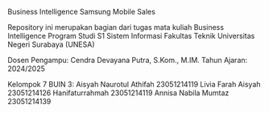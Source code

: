 Business Intelligence Samsung Mobile Sales

Repository ini merupakan bagian dari tugas mata kuliah Business Intelligence
Program Studi S1 Sistem Informasi
Fakultas Teknik Universitas Negeri Surabaya (UNESA)

Dosen Pengampu: Cendra Devayana Putra, S.Kom., M.IM. Tahun Ajaran: 2024/2025

Kelompok 7 BUIN 3: 
Aisyah Naurotul Athifah 23051214119 
Livia Farah Aisyah 23051214126 
Hanifaturrahmah 23051214119 
Annisa Nabila Mumtaz 23051214139

